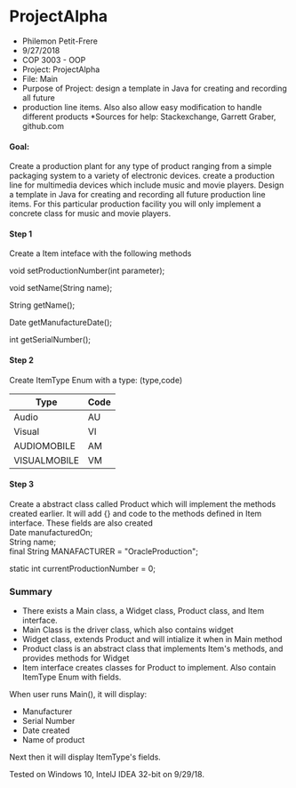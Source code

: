 # ProjectAlpha

 * Philemon Petit-Frere
 * 9/27/2018
 * COP 3003 - OOP
 * Project: ProjectAlpha
 * File: Main
 * Purpose of Project: design a template in Java for creating and recording all future
 * production line items. Also also allow easy modification to handle different products
 *Sources for help: Stackexchange, Garrett Graber, github.com
 
<h4>Goal:</h4>
<p>Create a production plant for any type of product ranging from a simple packaging system to a variety of electronic devices.
create a production line for multimedia devices which include music and movie players.
Design a template in Java for creating and recording all future production line items.  
For this particular production facility you will only implement a concrete class for music and movie players.</p>
<h4>Step 1</h4>
<p>Create a Item inteface with the following methods

  void setProductionNumber(int parameter);

  void setName(String name);

  String getName();

  Date getManufactureDate();

  int getSerialNumber();</p></p>
  <h4>Step 2</h4>
Create ItemType Enum with a type: (type,code)

  Type | Code
------------ | -------------
Audio | AU
Visual | VI
  AUDIOMOBILE| AM
  VISUALMOBILE|VM
  
  <h4>Step 3</h4>
  <p>Create a abstract class called Product which will implement the methods created earlier. It will add {} and code to the methods defined in Item interface. These fields are also created
  <br>
  Date manufacturedOn;<br> 
  String name;<br>
  final String MANAFACTURER = "OracleProduction";<br>

  static int currentProductionNumber = 0;


<h3> Summary </h3>

* There exists a Main class, a Widget class, Product class, and Item interface.
* Main Class is the driver class, which also contains widget
* Widget class, extends Product and will intialize it when in Main method
* Product class is an abstract class that implements Item's methods, and provides methods for Widget
* Item interface creates classes for Product to implement. Also contain ItemType Enum with fields.

When user runs Main(), it will display:

* Manufacturer
* Serial Number
* Date created
* Name of product

Next then it will display ItemType's fields.

Tested on Windows 10, IntelJ IDEA 32-bit on 9/29/18.

</p>





